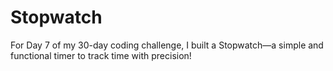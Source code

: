 # Stopwatch
For Day 7 of my 30-day coding challenge, I built a Stopwatch—a simple and functional timer to track time with precision!
